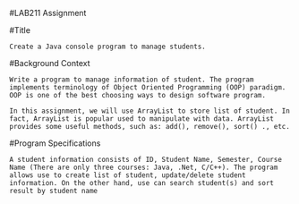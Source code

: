 #LAB211 Assignment

#Title 

    Create a Java console program to manage students.

#Background Context

    Write a program to manage information of student. The program implements terminology of Object Oriented Programming (OOP) paradigm. OOP is one of the best choosing ways to design software program. 

    In this assignment, we will use ArrayList to store list of student. In fact, ArrayList is popular used to manipulate with data. ArrayList provides some useful methods, such as: add(), remove(), sort() ., etc.

#Program Specifications

    A student information consists of ID, Student Name, Semester, Course Name (There are only three courses: Java, .Net, C/C++). The program allows use to create list of student, update/delete student information. On the other hand, use can search student(s) and sort result by student name
